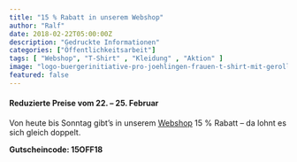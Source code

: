 ```yaml
---
title: "15 % Rabatt in unserem Webshop"
author: "Ralf"
date: 2018-02-22T05:00:00Z
description: "Gedruckte Informationen"
categories: ["Öffentlichkeitsarbeit"]
tags: [ "Webshop", "T-Shirt" , "Kleidung" , "Aktion" ]
image: "logo-buergerinitiative-pro-joehlingen-frauen-t-shirt-mit-gerollten-aermeln.jpg"
featured: false
---
```


#### Reduzierte Preise vom 22. – 25. Februar

Von heute bis Sonntag gibt’s in unserem [Webshop](https://umgehungjoehlingen.myspreadshop.de/) 15 % Rabatt – da lohnt es sich gleich doppelt.

**Gutscheincode: 15OFF18**
